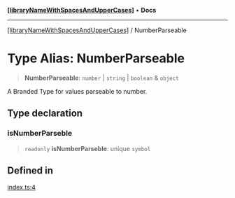 [**[libraryNameWithSpacesAndUpperCases]**](../README.md) • **Docs**

***

[[libraryNameWithSpacesAndUpperCases]](../README.md) / NumberParseable

# Type Alias: NumberParseable

> **NumberParseable**: `number` \| `string` \| `boolean` & `object`

A Branded Type for values parseable to number.

## Type declaration

### isNumberParseble

> `readonly` **isNumberParseble**: unique `symbol`

## Defined in

[index.ts:4](https://github.com/VitorLuizC/typescript-library-boilerplate/blob/10d5bd1f65c001cd2fb2a664ffc160a25c2a95f0/src/index.ts#L4)
